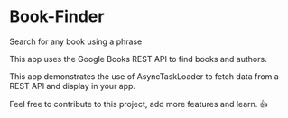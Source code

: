 # Book-Finder
Search for any book using a phrase

This app uses the Google Books REST API to find books and authors.

This app demonstrates the use of AsyncTaskLoader to fetch data from a REST API and display in your app.

Feel free to contribute to this project, add more features and learn. :thumbsup:
